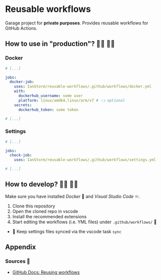 # Reusable workflows

Garage project for **private purposes**.
Provides reusable workflows for GitHub Actions.


## How to use in "production"? 👨‍💼 👩‍💼


### Docker
```yaml
# [...]

jobs:
  docker-job:
    uses: IanStorm/reusable-workflows/.github/workflows/docker.yml
    with:
      dockerhub_username: some user
      platform: linux/amd64,linux/arm/v7 # 👈 optional
    secrets:
      dockerhub_token: some token

# [...]
```


### Settings

```yaml
# [...]

jobs:
  check-job:
    uses: IanStorm/reusable-workflows/.github/workflows/settings.yml

# [...]
```


## How to develop? 👨‍💻 👩‍💻

Make sure you have installed *Docker* 🐳 and *Visual Studio Code* ♾️.

1. Clone this repository
2. Open the cloned repo in vscode
2. Install the recommended extensions
2. Start editing the workflows (i.e. YML files) under `.github/workflows/` 🤘
* 🔄️ Keep settings files synced via the vscode task `sync`


## Appendix


### Sources 📙

* [GitHub Docs: Reusing workflows](https://docs.github.com/en/actions/using-workflows/reusing-workflows)
